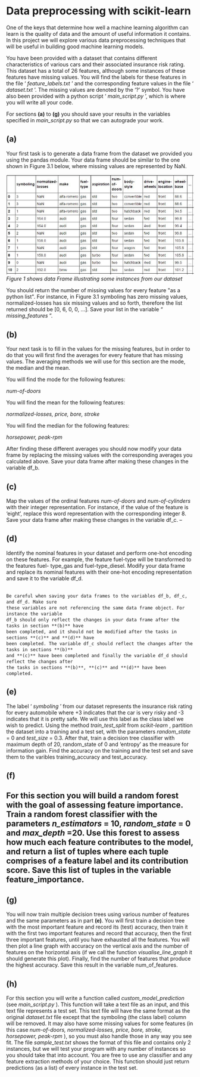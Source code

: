 # Data preprocessing with scikit-learn

One of the keys that determine how well a machine learning algorithm can learn is the
quality of data and the amount of useful information it contains. In this project we will
explore various data preprocessing techniques that will be useful in building good machine
learning models.

You have been provided with a dataset that contains different characteristics of various cars
and their associated insurance risk rating. This dataset has a total of 26 features, although
some instances of these features have missing values. You will find the labels for these
features in the file ‘ _feature_labels.txt_ ’ and the corresponding feature values in the file
‘ _dataset.txt_ ’. The missing values are denoted by the ‘?’ symbol. You have also been provided
with a python script ‘ _main_script.py_ ’, which is where you will write all your code.

For sections **(a)** to **(g)** you should save your results in the variables specified in
_main_script.py_ so that we can autograde your work.

**(a)**
---------------------
Your first task is to generate a data frame from the dataset we provided you using the
pandas module. Your data frame should be similar to the one shown in Figure 3.1 below,
where missing values are represented by NaN.

![Fig.1](Figures/siLearn.png)
*Figure 1 shows data Frame illustrating some instances from our dataset*

You should return the number of missing values for every feature "as a python list". For
instance, in Figure 3.1 symboling has zero missing values, normalized-losses has six missing
values and so forth, therefore the list returned should be [0, 6, 0, 0, ...]. Save your list in the
variable “ _missing_features_ ”.

**(b)**
---------------------
Your next task is to fill in the values for the missing features, but in order to do that you
will first find the averages for every feature that has missing values. The averaging methods
we will use for this section are the mode, the median and the mean.

You will find the mode for the following features:


_num-of-doors_

You will find the mean for the following features:

_normalized-losses, price, bore, stroke_

You will find the median for the following features:

_horsepower, peak-rpm_

After finding these different averages you should now modify your data frame by replacing
the missing values with the corresponding averages you calculated above. Save your data
frame after making these changes in the variable df_b.

**(c)**
---------------------
Map the values of the ordinal features _num-of-doors_ and _num-of-cylinders_ with their
integer representation. For instance, if the value of the feature is ‘eight’, replace this word
representation with the corresponding integer 8. Save your data frame after making these
changes in the variable df_c. –

**(d)**
---------------------
Identify the nominal features in your dataset and perform one-hot encoding on these
features. For example, the feature fuel-type will be transformed to the features fuel-
type_gas and fuel-type_diesel. Modify your data frame and replace its nominal features with
their one-hot encoding representation and save it to the variable df_d.

```Note:

Be careful when saving your data frames to the variables df_b, df_c, and df_d. Make sure
these variables are not referencing the same data frame object. For instance the variable
df_b should only reflect the changes in your data frame after the tasks in section **(b)** have
been completed, and it should not be modified after the tasks in sections **(c)** and **(d)** have
been completed. The variable df_c should reflect the changes after the tasks in sections **(b)**
and **(c)** have been completed and finally the variable df_d should reflect the changes after
the tasks in sections **(b)**, **(c)** and **(d)** have been completed.
```
**(e)**
---------------------
The label ‘ _symboling_ ’ from our dataset represents the insurance risk rating for every
automobile where +3 indicates that the car is very risky and -3 indicates that it is pretty safe.
We will use this label as the class label we wish to predict. Using the method _train_test_split_
from _scikit-learn_ , partition the dataset into a training and a test set, with the parameters
_random_state_ = 0 and _test_size_ = 0.3. After that, train a decision tree classifier with
maximum depth of 20, random_state of 0 and ‘entropy’ as the measure for information gain.
Find the accuracy on the training and the test set and save them to the varibles
training_accuracy and test_accuracy.

**(f)** 
---------------------
For this section you will build a random forest with the goal of assessing feature
importance. Train a random forest classifier with the parameters _n_estimators_ = 10,
_random_state_ = 0 and _max_depth_ =20. Use this forest to assess how much each feature
contributes to the model, and return a list of tuples where each tuple comprises of a feature
label and its contribution score. Save this list of tuples in the variable feature_importance.
---------------------------

**(g)**
---------------------
You will now train multiple decision trees using various number of features and the same
parameters as in part **(e)**. You will first train a decision tree with the most important feature
and record its (test) accuracy, then train it with the first two important features and record
that accuracy, then the first three important features, until you have exhausted all the
features. You will then plot a line graph with accuracy on the vertical axis and the number of
features on the horizontal axis (if we call the function _visualise_line_graph_ it should generate
this plot). Finally, find the number of features that produce the highest accuracy. Save this
result in the variable num_of_features.

**(h)**
---------------------
For this section you will write a function called _custom_model_prediction_ (see
_main_script.py_ ). This function will take a text file as an input, and this text file represents a
test set. This text file will have the same format as the original _dataset.txt_ file except that the
symboling (the class label) column will be removed. It may also have some missing values for
some features (in this case _num-of-doors, normalized-losses, price, bore, stroke, horsepower,
peak-rpm_ ), so you must also handle those in any way you see fit. The file _sample_test.txt_
shows the format of this file and contains only 2 instances, but we will test your program
with any number of instances so you should take that into account. You are free to use any
classifier and any feature extraction methods of your choice. This function should just return
predictions (as a list) of every instance in the test set.
